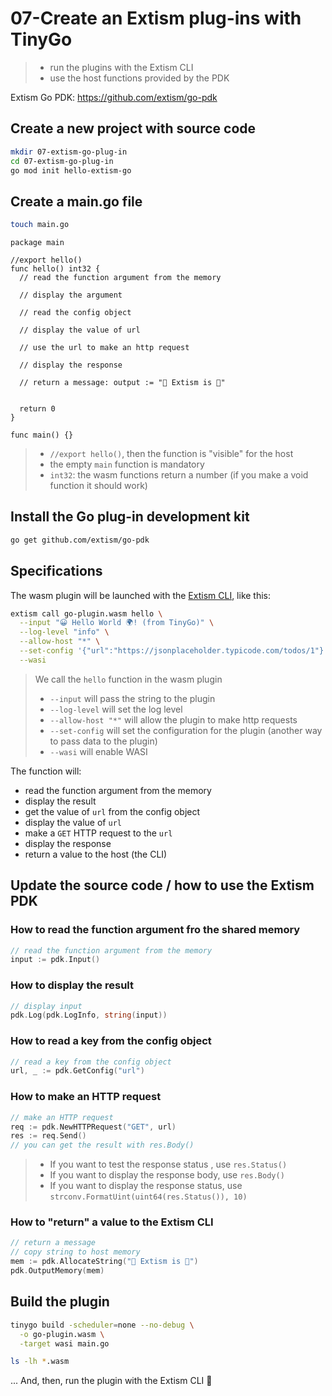 # 07-Create an Extism plug-ins with TinyGo
> - run the plugins with the Extism CLI
> - use the host functions provided by the PDK

Extism Go PDK: https://github.com/extism/go-pdk

## Create a new project with source code

```bash
mkdir 07-extism-go-plug-in
cd 07-extism-go-plug-in
go mod init hello-extism-go
```

## Create a main.go file

```bash
touch main.go
```

```golang
package main

//export hello()
func hello() int32 {
  // read the function argument from the memory

  // display the argument

  // read the config object
  
  // display the value of url

  // use the url to make an http request

  // display the response

  // return a message: output := "🎉 Extism is 💜"


  return 0
}

func main() {}
```
> - `//export hello()`, then the function is "visible" for the host
> - the empty `main` function is mandatory
> - `int32`: the wasm functions return a number (if you make a void function it should work) 

## Install the Go plug-in development kit

```bash
go get github.com/extism/go-pdk
```

## Specifications

The wasm plugin will be launched with the [Extism CLI](https://github.com/extism/cli), like this:

```bash
extism call go-plugin.wasm hello \
  --input "😀 Hello World 🌍! (from TinyGo)" \
  --log-level "info" \
  --allow-host "*" \
  --set-config '{"url":"https://jsonplaceholder.typicode.com/todos/1"}' \
  --wasi
```

> We call the `hello` function in the wasm plugin
> - `--input` will pass the string to the plugin
> - `--log-level` will set the log level
> - `--allow-host "*"` will allow the plugin to make http requests
> - `--set-config` will set the configuration for the plugin (another way to pass data to the plugin)
> - `--wasi` will enable WASI

The function will:

- read the function argument from the memory
- display the result
- get the value of `url` from the config object
- display the value of `url`
- make a `GET` HTTP request to the `url`
- display the response
- return a value to the host (the CLI)


## Update the source code / how to use the Extism PDK

### How to read the function argument fro the shared memory

```go
// read the function argument from the memory
input := pdk.Input()
```

### How to display the result

```go
// display input
pdk.Log(pdk.LogInfo, string(input))
```

### How to read a key from the config object

```go
// read a key from the config object
url, _ := pdk.GetConfig("url")
```

### How to make an HTTP request

```go
// make an HTTP request
req := pdk.NewHTTPRequest("GET", url)
res := req.Send()
// you can get the result with res.Body()
```

> - If you want to test the response status , use `res.Status()`
> - If you want to display the response body, use `res.Body()`
> - If you want to display the response status, use `strconv.FormatUint(uint64(res.Status()), 10)`

### How to "return" a value to the Extism CLI

```go
// return a message
// copy string to host memory
mem := pdk.AllocateString("🎉 Extism is 💜")
pdk.OutputMemory(mem)
```

## Build the plugin

```bash
tinygo build -scheduler=none --no-debug \
  -o go-plugin.wasm \
  -target wasi main.go

ls -lh *.wasm
```

... And, then, run the plugin with the Extism CLI 🚀

